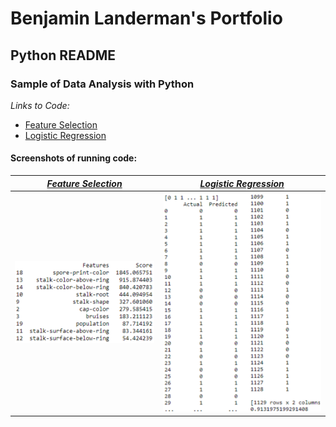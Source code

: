 # Benjamin Landerman's Portfolio

## Python README

### Sample of Data Analysis with Python

*Links to Code:*
- [Feature Selection](feature_selection.py "Feature Selection")
- [Logistic Regression](logistic_regression.py "Logistic Regression")

#### Screenshots of running code:
| *[Feature Selection](feature_selection.py "Feature Selection")* | *[Logistic Regression](logistic_regression.py "Logistic Regression")*         |
|:---------------------------------------------:|:---------------------------------------------:|
|![Feature Selection](img/feature_selection.png)                        | ![Logistic Regression](img/logistic_regression.png)                        |
